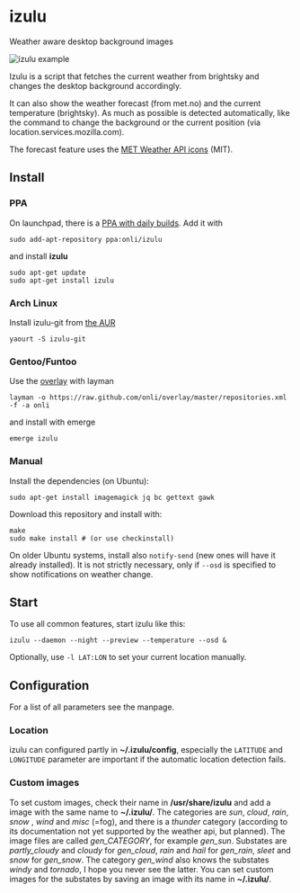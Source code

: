 # izulu
Weather aware desktop background images

![izulu example](https://lh5.googleusercontent.com/-E2Idz1l1NV0/U0rCEzev83I/AAAAAAAAC60/rK9ELFUp7Pg/s800/izulu.jpg)

Izulu is a script that fetches the current weather from brightsky and changes the desktop background accordingly.

It can also show the weather forecast (from met.no) and the current temperature (brightsky). As much as possible is detected automatically, like the command to change the background or the current position (via location.services.mozilla.com).

The forecast feature uses the [MET Weather API icons](https://github.com/metno/weathericons) (MIT).

## Install

### PPA

On launchpad, there is a [PPA with daily builds](https://launchpad.net/~onli/+archive/izulu). Add it with
    
    sudo add-apt-repository ppa:onli/izulu
    
and install **izulu**
    
    sudo apt-get update
    sudo apt-get install izulu
    
### Arch Linux

Install izulu-git from [the AUR](https://aur.archlinux.org/packages/izulu-git/)

    yaourt -S izulu-git

### Gentoo/Funtoo

Use the [overlay](https://github.com/onli/overlay ) with layman

    layman -o https://raw.github.com/onli/overlay/master/repositories.xml -f -a onli
    
and install with emerge

    emerge izulu


### Manual


Install the dependencies (on Ubuntu):

    sudo apt-get install imagemagick jq bc gettext gawk

Download this repository and install with:

    make
    sudo make install # (or use checkinstall)

On older Ubuntu systems, install also `notify-send` (new ones will have it already installed). It is not strictly necessary, only if `--osd` is specified to show notifications on weather change.

## Start

To use all common features, start izulu like this:

    izulu --daemon --night --preview --temperature --osd &

Optionally, use `-l LAT:LON` to set your current location manually. 
    
## Configuration

For a list of all parameters see the manpage.

### Location

izulu can configured partly in **~/.izulu/config**, especially the `LATITUDE` and `LONGITUDE` parameter are important if the automatic location detection fails.

### Custom images

To set custom images, check their name in **/usr/share/izulu** and add a image with the same name to **~/.izulu/**. The categories are *sun*, *cloud*, *rain*, *snow* , *wind* and *misc* (=fog), and there is a *thunder* category (according to its documentation not yet supported by the weather api, but planned). The image files are called *gen_CATEGORY*, for example *gen_sun*. Substates are *partly_cloudy* and *cloudy* for *gen_cloud*, *rain* and *hail* for *gen_rain*, *sleet* and *snow* for *gen_snow*. The category *gen_wind* also knows the substates *windy* and *tornado*, I hope you never see the latter. You can set custom images for the substates by saving an image with its name in **~/.izulu/**.
